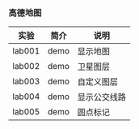 ### 高德地图

|实验|简介|说明|
|---|---|---|
|lab001|demo|显示地图|
|lab002|demo|卫星图层|
|lab003|demo|自定义图层|
|lab004|demo|显示公交线路|
|lab005|demo|圆点标记|